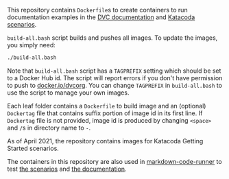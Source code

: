 This repository contains `Dockerfile`s to create containers to run
documentation examples in the [DVC documentation](https://dvc.org/doc/) and
[Katacoda scenarios](https://katacoda.com/dvc/). 

`build-all.bash` script builds and pushes all images. To update the images, you
simply need:

```bash
./build-all.bash
```

Note that `build-all.bash` script has a `TAGPREFIX` setting which should be set
to a Docker Hub id. The script will report errors if you don't have permission
to push to [docker.io/dvcorg](https://docker.io/dvcorg). You can change
`TAGPREFIX` in `build-all.bash` to use the script to manage your own images. 

Each leaf folder contains a `Dockerfile` to build image and an (optional)
`Dockertag` file that contains suffix portion of image id in its first line. If
`Dockertag` file is not provided, image id is produced by changing `<space>`
and `/`s in directory name to `-`.

As of April 2021, the repository contains images for Katacoda Getting Started
scenarios.

The containers in this repository are also used in
[markdown-code-runner](https://github.com/iterative/markdown-code-runner) to
test [the scenarios](https://github.com/iterative/katacoda-scenarios) and [the
documentation](https://github.com/iterative/dvc.org). 
